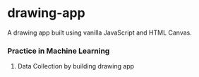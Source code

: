 # drawing-app

A drawing app built using vanilla JavaScript and HTML Canvas.

### Practice in Machine Learning

1. Data Collection by building drawing app
